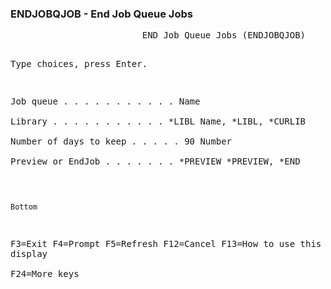 <h3>ENDJOBQJOB - End Job Queue Jobs</h3>
<pre>
                         END Job Queue Jobs (ENDJOBQJOB)                        
                                                                                
 Type choices, press Enter.                                                     
                                                                                
 Job queue  . . . . . . . . . . .                 Name                          
   Library  . . . . . . . . . . .     *LIBL       Name, *LIBL, *CURLIB          
 Number of days to keep . . . . .   90            Number                        
 Preview or EndJob  . . . . . . .   *PREVIEW      *PREVIEW, *END                
                                                                                
                                                                                
                                                                                
                                                                                
                                                                                
                                                                                
                                                                                
                                                                                
                                                                                
                                                                                
                                                                                
                                                                                
                                                                         Bottom 
 F3=Exit   F4=Prompt   F5=Refresh   F12=Cancel   F13=How to use this display    
 F24=More keys                                                                  
</pre>
